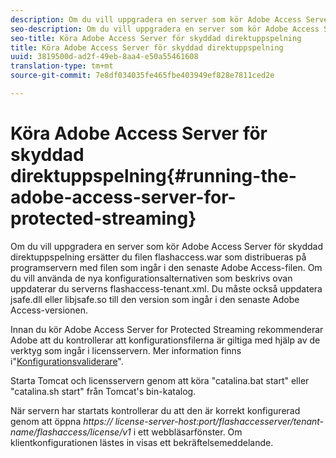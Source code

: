 ```yaml
---
description: Om du vill uppgradera en server som kör Adobe Access Server för skyddad direktuppspelning ersätter du filen flashaccess.war som distribueras på programservern med filen som ingår i den senaste Adobe Access-filen. Om du vill använda de nya konfigurationsalternativen som beskrivs ovan uppdaterar du serverns flashaccess-tenant.xml. Du måste också uppdatera jsafe.dll eller libjsafe.so till den version som ingår i den senaste Adobe Access-versionen.
seo-description: Om du vill uppgradera en server som kör Adobe Access Server för skyddad direktuppspelning ersätter du filen flashaccess.war som distribueras på programservern med filen som ingår i den senaste Adobe Access-filen. Om du vill använda de nya konfigurationsalternativen som beskrivs ovan uppdaterar du serverns flashaccess-tenant.xml. Du måste också uppdatera jsafe.dll eller libjsafe.so till den version som ingår i den senaste Adobe Access-versionen.
seo-title: Köra Adobe Access Server för skyddad direktuppspelning
title: Köra Adobe Access Server för skyddad direktuppspelning
uuid: 3819500d-ad2f-49eb-8aa4-e50a55461608
translation-type: tm+mt
source-git-commit: 7e8df034035fe465fbe403949ef828e7811ced2e

---
```



# Köra Adobe Access Server för skyddad direktuppspelning{#running-the-adobe-access-server-for-protected-streaming}

Om du vill uppgradera en server som kör Adobe Access Server för skyddad direktuppspelning ersätter du filen flashaccess.war som distribueras på programservern med filen som ingår i den senaste Adobe Access-filen. Om du vill använda de nya konfigurationsalternativen som beskrivs ovan uppdaterar du serverns flashaccess-tenant.xml. Du måste också uppdatera jsafe.dll eller libjsafe.so till den version som ingår i den senaste Adobe Access-versionen.

Innan du kör Adobe Access Server for Protected Streaming rekommenderar Adobe att du kontrollerar att konfigurationsfilerna är giltiga med hjälp av de verktyg som ingår i licensservern. Mer information finns i&quot;[Konfigurationsvaliderare](../../aaxs-protected-streaming/aaxs-protected-streaming-utilities/configuration-validator.md)&quot;.

Starta Tomcat och licensservern genom att köra &quot;catalina.bat start&quot; eller &quot;catalina.sh start&quot; från Tomcat&#39;s bin-katalog.

När servern har startats kontrollerar du att den är korrekt konfigurerad genom att öppna *https:// license-server-host:port/flashaccesserver/tenant-name/flashaccess/license/v1* i ett webbläsarfönster. Om klientkonfigurationen lästes in visas ett bekräftelsemeddelande.
